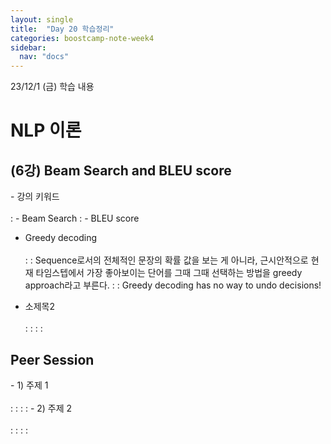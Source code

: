 ```yaml
---
layout: single
title:  "Day 20 학습정리"
categories: boostcamp-note-week4
sidebar:
  nav: "docs"
---
```


23/12/1 (금) 학습 내용

<h1>NLP 이론</h1>


<h2>(6강) Beam Search and BLEU score</h2>
- 강의 키워드<br><br>
: - Beam Search
: - BLEU score

- Greedy decoding<br><br>
: : Sequence로서의 전체적인 문장의 확률 값을 보는 게 아니라, 근시안적으로 현재 타임스텝에서 가장 좋아보이는 단어를 그때 그때 선택하는 방법을 greedy approach라고 부른다.
: : Greedy decoding has no way to undo decisions!


- 소제목2<br><br>
: :
: :





<h2>Peer Session</h2>
- 1) 주제 1<br><br>
: : 
: : 
- 2) 주제 2<br><br>
: : 
: : 